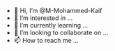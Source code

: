 - 👋 Hi, I’m @M-Mohammed-Kaif
- 👀 I’m interested in ...
- 🌱 I’m currently learning ...
- 💞️ I’m looking to collaborate on ...
- 📫 How to reach me ...

<!---
M-Mohammed-Kaif/M-Mohammed-Kaif is a ✨ special ✨ repository because its `README.md` (this file) appears on your GitHub profile.
You can click the Preview link to take a look at your changes.
--->
